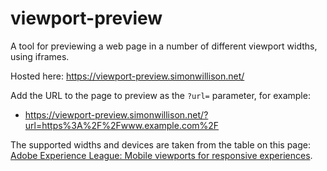 # viewport-preview

A tool for previewing a web page in a number of different viewport widths, using iframes.

Hosted here: https://viewport-preview.simonwillison.net/

Add the URL to the page to preview as the `?url=` parameter, for example:

- https://viewport-preview.simonwillison.net/?url=https%3A%2F%2Fwww.example.com%2F

The supported widths and devices are taken from the table on this page: [Adobe Experience League: Mobile viewports for responsive experiences](https://experienceleague.adobe.com/docs/target/using/experiences/vec/mobile-viewports.html).
